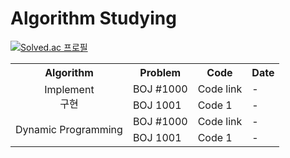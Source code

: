 # Algorithm Studying

[![Solved.ac
프로필](http://mazassumnida.wtf/api/generate_badge?boj=eun61n)](https://solved.ac/eun61n)

<table>
  <tr>
    <th>Algorithm</th>
    <th>Problem</th>
    <th>Code</th>
    <th>Date</th>
  </tr>
  <tr>
    <td rowspan="2" align="center">Implement<br/>구현</td>
    <td>BOJ #1000</td>
    <td>Code link</td>
    <td>-</td>
  </tr>
  <tr>
    <td>BOJ 1001</td>
    <td>Code 1</td>
    <td>-</td>
  </tr>
  <tr>
    <td rowspan="2" align="center">Dynamic Programming<br/></td>
    <td>BOJ #1000</td>
    <td>Code link</td>
    <td>-</td>
  </tr>
  <tr>
    <td>BOJ 1001</td>
    <td>Code 1</td>
    <td>-</td>
  </tr>
</table>
